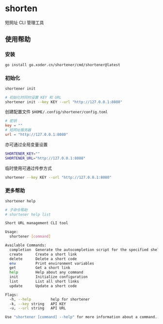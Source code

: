 # shorten

短网址 CLI 管理工具

## 使用帮助
### 安装
```bash
go install go.xoder.cn/shortener/cmd/shortener@latest
```

### 初始化
```bash
shortener init

# 初始化时同时设置 KEY 和 URL
shortener init --key KEY --url "http://127.0.0.1:8080"
```
创建配置文件 `$HOME/.config/shortener/config.toml`
```toml
# 密钥
key = ""
# 短网址服务器
url = "http://127.0.0.1:8080"
```
亦可通过全局变量设置
```bash
SHORTENER_KEY=""
SHORTENER_URL="http://127.0.0.1:8080"
```
临时使用可通过传参方式
```bash
shortener --key KEY --url "http://127.0.0.1:8080"
```

### 更多帮助
```bash
shortener help

# 子命令帮助
# shortener help list
```

```bash
Short URL management CLI tool

Usage:
  shortener [command]

Available Commands:
  completion  Generate the autocompletion script for the specified shell
  create      Create a short link
  delete      Delete a short code
  env         Print environment variables
  get         Get a short link
  help        Help about any command
  init        Initialize configuration
  list        List all short links
  update      Update a short code

Flags:
  -h, --help         help for shortener
  -k, --key string   API KEY
  -u, --url string   API URL

Use "shortener [command] --help" for more information about a command.
```